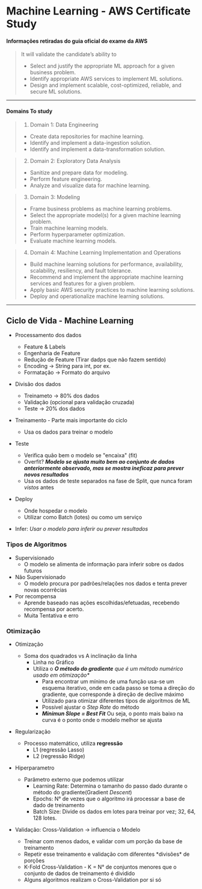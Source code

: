 <h1>Machine Learning - AWS Certificate Study </h1>

#### Informações retiradas do guia oficial do exame da AWS

> It will validate the candidate’s ability to
> - Select and justify the appropriate ML approach for a given business problem.
> - Identify appropriate AWS services to implement ML solutions.
> - Design and implement scalable, cost-optimized, reliable, and secure ML solutions.

---

#### Domains To study

>1. Domain 1: Data Engineering
>  - Create data repositories for machine learning.
>  - Identify and implement a data-ingestion solution.
>  - Identify and implement a data-transformation solution.

>2. Domain 2: Exploratory Data Analysis
>  - Sanitize and prepare data for modeling.
>  - Perform feature engineering.
>  - Analyze and visualize data for machine learning.

>3. Domain 3: Modeling
>  - Frame business problems as machine learning problems.
>  - Select the appropriate model(s) for a given machine learning problem.
>  - Train machine learning models.
>  - Perform hyperparameter optimization.
>  - Evaluate machine learning models.

>4. Domain 4: Machine Learning Implementation and Operations
>  - Build machine learning solutions for performance, availability, scalability, resiliency, and fault tolerance.
>  - Recommend and implement the appropriate machine learning services and features for a given problem.
>  - Apply basic AWS security practices to machine learning solutions.
>  - Deploy and operationalize machine learning solutions.

---

<h2>Ciclo de Vida - Machine Learning</h2>

- Processamento dos dados
    - Feature & Labels
    - Engenharia de Feature
    - Redução de Feature (Tirar dadps que não fazem sentido)
    - Encoding -> String para int, por ex.
    - Formatação -> Formato do arquivo
- Divisão dos dados
    - Treinameto -> 80% dos dados
    - Validação (opcional para validação cruzada)
    - Teste -> 20% dos dados
- Treinamento - Parte mais importante do ciclo
    - Usa os dados para treinar o modelo
- Teste
    - Verifica quão bem o modelo se "encaixa" (fit)
    - Overfit? ***Modelo se ajusta muito bem ao conjunto de dados anteriormente observado, mas se mostra ineficaz para prever novos resultados***
    - Usa os dados de teste separados na fase de Split, que nunca foram *vistos* antes
- Deploy 
    - Onde hospedar o modelo
    - Utilizar como Batch (lotes) ou como um serviço

- Infer: *Usar o modelo para inferir ou prever resultados*

<h3> Tipos de Algoritmos </h3>

- Supervisionado
    - O modelo se alimenta de informação para inferir sobre os dados futuros
- Não Supervisionado
    - O modelo procura por padrões/relações nos dados e tenta prever novas ocorrêcias
- Por recompensa
    - Aprende baseado nas ações escolhidas/efetuadas, recebendo recompensa por acerto.
    - Muita Tentativa e erro

<h3> Otimização </h3>

- Otimização
    - Soma dos quadrados vs A inclinação da linha
        - Linha no Gráfico 
        - Utiliza o _**O método do gradiente** que é um método numérico usado em otimização*_
            - Para encontrar um mínimo de uma função usa-se um esquema iterativo, onde em cada passo se toma a direção do gradiente, que corresponde à direção de declive máximo
            - Utilizado para otimizar diferentes tipos de algoritmos de ML
            - Possível ajustar o _Step Rate_ do método
            - _**Minimun Slope = Best Fit**_ Ou seja, o ponto mais baixo na curva é o ponto onde o modelo melhor se ajusta

- Regularização
    - Processo matemático, utiliza **regressão**
        - L1 (regressão Lasso)
        - L2 (regressão Ridge)

- Hiperparametro
    - Parâmetro externo que podemos utilizar
        - Learning Rate: Determina o tamanho do passo dado durante o método do gradiente(Gradient *Descent*)
        - Epochs: N° de vezes que o algoritmo irá processar a base de dado de treinamento
        - Batch Size: Divide os dados em lotes para treinar por vez; 32, 64, 128 lotes.

- Validação: Cross-Validation -> influencia o Modelo
    - Treinar com menos dados, e validar com um porção da base de treinamento
    - Repetir esse treinamento e validação com diferentes \*divisões\* de porções
    - K-Fold Cross-Validation - K = N° de conjuntos menores que o conjunto de dados de treinamento é dividido
    - Alguns algoritmos realizam o Cross-Validation por si só

